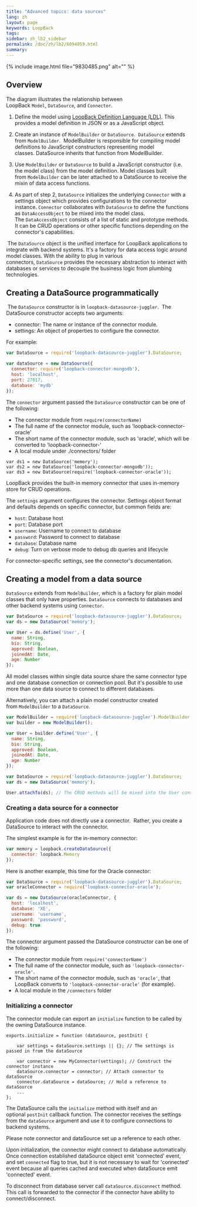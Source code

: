 ```yaml
---
title: "Advanced topics: data sources"
lang: zh
layout: page
keywords: LoopBack
tags:
sidebar: zh_lb2_sidebar
permalink: /doc/zh/lb2/6094959.html
summary:
---
```


{% include image.html file="9830485.png" alt="" %}

## Overview

The diagram illustrates the relationship between LoopBack `Model`, `DataSource`, and `Connector`.

1.  Define the model using [LoopBack Definition Language (LDL)](/doc/{{page.lang}}/lb2/6095050.html). This provides a model definition in JSON or as a JavaScript object.

2.  Create an instance of `ModelBuilder` or `DataSource`.  `DataSource` extends from `ModelBuilder`.  ModelBuilder is responsible for compiling model definitions to JavaScript constructors representing model classes. DataSource inherits that function from ModelBuilder. 

3.  Use `ModelBuilder` or `DataSource` to build a JavaScript constructor (i.e. the model class) from the model definition. Model classes built from `ModelBuilder` can be later attached to a DataSource to receive the mixin of data access functions.

4.  As part of step 2, `DataSource` initializes the underlying `Connector` with a settings object which provides configurations to the connector instance. `Connector` collaborates with `DataSource` to define the functions as `DataAccessObject` to be mixed into the model class. The `DataAccessObject` consists of a list of static and prototype methods. It can be CRUD operations or other specific functions depending on the connector's capabilities.

 The `DataSource` object is the unified interface for LoopBack applications to integrate with backend systems. It's a factory for data access logic around model classes. With the ability to plug in various connectors, `DataSource` provides the necessary abstraction to interact with databases or services to decouple the business logic from plumbing technologies.

## Creating a DataSource programmatically

 The `DataSource` constructor is in `loopback-datasource-juggler`.  The DataSource constructor accepts two arguments:

*   connector: The name or instance of the connector module.
*   settings: An object of properties to configure the connector.

For example:

```js
var DataSource = require('loopback-datasource-juggler').DataSource;

var dataSource = new DataSource({
  connector: require('loopback-connector-mongodb'),
  host: 'localhost',
  port: 27017,
  database: 'mydb'
});
```

The `connector` argument passed the `DataSource` constructor can be one of the following:

*   The connector module from `require(connectorName)`
*   The full name of the connector module, such as 'loopback-connector-oracle'
*   The short name of the connector module, such as 'oracle', which will be converted to 'loopback-connector-'
*   A local module under ./connectors/ folder

```
var ds1 = new DataSource('memory');
var ds2 = new DataSource('loopback-connector-mongodb'));
var ds3 = new DataSource(require('loopback-connector-oracle'));
```

LoopBack provides the built-in memory connector that uses in-memory store for CRUD operations. 

The `settings` argument configures the connector. Settings object format and defaults depends on specific connector, but common fields are:

*   `host`: Database host
*   `port`: Database port
*   `username`: Username to connect to database
*   `password`: Password to connect to database
*   `database`: Database name
*   `debug`: Turn on verbose mode to debug db queries and lifecycle

For connector-specific settings, see the connector's documentation.

## Creating a model from a data source

`DataSource` extends from `ModelBuilder`, which is a factory for plain model classes that only have properties. `DataSource` connects to databases and other backend systems using `Connector`.

```js
var DataSource = require('loopback-datasource-juggler').DataSource;
var ds = new DataSource('memory');

var User = ds.define('User', {
  name: String,
  bio: String,
  approved: Boolean,
  joinedAt: Date,
  age: Number
});
```

All model classes within single data source share the same connector type and one database connection or connection pool. But it's possible to use more than one data source to connect to different databases.

Alternatively, you can attach a plain model constructor created from `ModelBuilder` to a `DataSource`.

```js
var ModelBuilder = require('loopback-datasource-juggler').ModelBuilder;
var builder = new ModelBuilder();

var User = builder.define('User', {
  name: String,
  bio: String,
  approved: Boolean,
  joinedAt: Date,
  age: Number
});

var DataSource = require('loopback-datasource-juggler').DataSource;
var ds = new DataSource('memory');

User.attachTo(ds); // The CRUD methods will be mixed into the User constructor
```

### Creating a data source for a connector

Application code does not directly use a connector.  Rather, you create a DataSource to interact with the connector.

The simplest example is for the in-memory connector:

```js
var memory = loopback.createDataSource({
  connector: loopback.Memory
});
```

Here is another example, this time for the Oracle connector:

```js
var DataSource = require('loopback-datasource-juggler').DataSource;
var oracleConnector = require('loopback-connector-oracle');

var ds = new DataSource(oracleConnector, {
  host: 'localhost',
  database: 'XE',
  username: 'username',
  password: 'password',
  debug: true
});
```

The connector argument passed the DataSource constructor can be one of the following:

*   The connector module from `require('connectorName')`
*   The full name of the connector module, such as `'loopback-connector-oracle'`.
*   The short name of the connector module, such as `'oracle'`, that LoopBack converts to `'loopback-connector-oracle'` (for example).
*   A local module in the `/connectors` folder

### Initializing a connector

The connector module can export an `initialize` function to be called by the owning DataSource instance.

```
exports.initialize = function (dataSource, postInit) {

    var settings = dataSource.settings || {}; // The settings is passed in from the dataSource

    var connector = new MyConnector(settings); // Construct the connector instance
    dataSource.connector = connector; // Attach connector to dataSource
    connector.dataSource = dataSource; // Hold a reference to dataSource
    ...
};
```

The DataSource calls the `initialize` method with itself and an optional `postInit` callback function. The connector receives the settings from the `dataSource` argument and use it to configure connections to backend systems.

Please note connector and dataSource set up a reference to each other.

Upon initialization, the connector might connect to database automatically. Once connection established dataSource object emit 'connected' event, and set `connected` flag to true, but it is not necessary to wait for 'connected' event because all queries cached and executed when dataSource emit 'connected' event.

To disconnect from database server call `dataSource.disconnect` method. This call is forwarded to the connector if the connector have ability to connect/disconnect.
